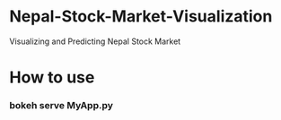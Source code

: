# Nepal-Stock-Market-Visualization
Visualizing and Predicting Nepal Stock Market

<h1> How to use
<h3>bokeh serve MyApp.py
